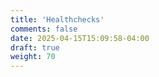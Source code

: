 ```yaml
---
title: 'Healthchecks'
comments: false
date: 2025-04-15T15:09:58-04:00
draft: true
weight: 70
---
```

